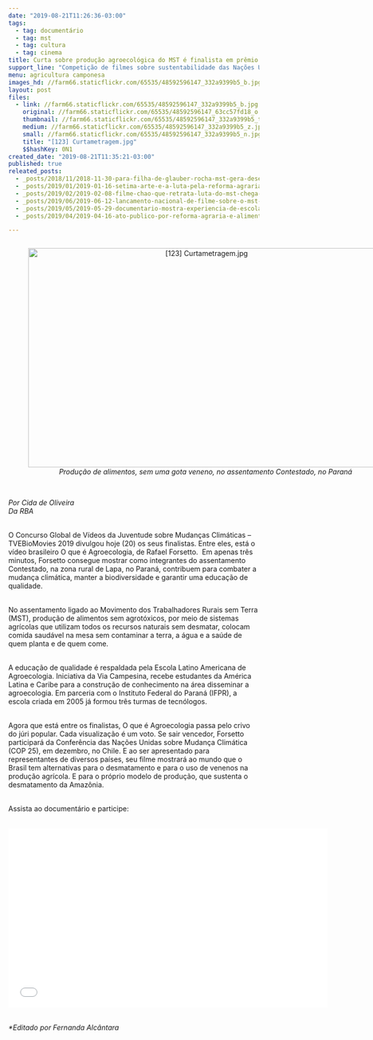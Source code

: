 ```yaml
---
date: "2019-08-21T11:26:36-03:00"
tags:
  - tag: documentário
  - tag: mst
  - tag: cultura
  - tag: cinema
title: Curta sobre produção agroecológica do MST é finalista em prêmio da ONU
support_line: "Competição de filmes sobre sustentabilidade das Nações Unidas premia iniciativas pela biodiversidade, contra a mudança climática e pela garantia de educação de qualidade "
menu: agricultura camponesa
images_hd: //farm66.staticflickr.com/65535/48592596147_332a9399b5_b.jpg
layout: post
files:
  - link: //farm66.staticflickr.com/65535/48592596147_332a9399b5_b.jpg
    original: //farm66.staticflickr.com/65535/48592596147_63cc57fd18_o.jpg
    thumbnail: //farm66.staticflickr.com/65535/48592596147_332a9399b5_t.jpg
    medium: //farm66.staticflickr.com/65535/48592596147_332a9399b5_z.jpg
    small: //farm66.staticflickr.com/65535/48592596147_332a9399b5_n.jpg
    title: "[123] Curtametragem.jpg"
    $$hashKey: 0N1
created_date: "2019-08-21T11:35:21-03:00"
published: true
releated_posts:
  - _posts/2018/11/2018-11-30-para-filha-de-glauber-rocha-mst-gera-desenvolvimento-com-producao-de-alimentos.md
  - _posts/2019/01/2019-01-16-setima-arte-e-a-luta-pela-reforma-agraria.md
  - _posts/2019/02/2019-02-08-filme-chao-que-retrata-luta-do-mst-chega-as-telas-do-69o-festival-de-berlim.md
  - _posts/2019/06/2019-06-12-lancamento-nacional-de-filme-sobre-o-mst-lota-cinema-e-vigilia-lula-livre.md
  - _posts/2019/05/2019-05-29-documentario-mostra-experiencia-de-escola-de-formacao-na-venezuela.md
  - _posts/2019/04/2019-04-16-ato-publico-por-reforma-agraria-e-alimentacao-saudavel.md

---
```

<div style="text-align:center">
<figure class="image" style="display:inline-block"><img alt="[123] Curtametragem.jpg" height="440" src="//farm66.staticflickr.com/65535/48592596147_332a9399b5_b.jpg" width="700" />
<figcaption><em>&nbsp; &nbsp; &nbsp; &nbsp; &nbsp;Produ&ccedil;&atilde;o de alimentos, sem uma gota veneno, no assentamento Contestado, no Paran&aacute;&nbsp; &nbsp; &nbsp;&nbsp;</em></figcaption>
</figure>
</div>

<p><br />
<em>Por Cida de Oliveira<br />
Da RBA</em></p>

<p><br />
O Concurso Global de V&iacute;deos da Juventude sobre Mudan&ccedil;as Clim&aacute;ticas &ndash; TVEBioMovies 2019 divulgou hoje (20) os seus finalistas. Entre eles, est&aacute; o v&iacute;deo brasileiro O que &eacute; Agroecologia, de Rafael Forsetto.&nbsp; Em apenas tr&ecirc;s minutos, Forsetto consegue mostrar como integrantes do assentamento Contestado, na zona rural de Lapa, no Paran&aacute;, contribuem para combater a mudan&ccedil;a clim&aacute;tica, manter a biodiversidade e garantir uma educa&ccedil;&atilde;o de qualidade.<br />
&nbsp;</p>

<p>No assentamento ligado ao Movimento dos Trabalhadores Rurais sem Terra (MST), produ&ccedil;&atilde;o de alimentos sem agrot&oacute;xicos, por meio de sistemas agr&iacute;colas que utilizam todos os recursos naturais sem desmatar, colocam comida saud&aacute;vel na mesa sem contaminar a terra, a &aacute;gua e a sa&uacute;de de quem planta e de quem come.<br />
&nbsp;</p>

<p>A educa&ccedil;&atilde;o de qualidade &eacute; respaldada pela Escola Latino Americana de Agroecologia. Iniciativa da Via Campesina, recebe estudantes da Am&eacute;rica Latina e Caribe para a constru&ccedil;&atilde;o de conhecimento na &aacute;rea disseminar a agroecologia. Em parceria com o Instituto Federal do Paran&aacute; (IFPR), a escola criada em 2005 j&aacute; formou tr&ecirc;s turmas de tecn&oacute;logos.<br />
&nbsp;</p>

<p>Agora que est&aacute; entre os finalistas, O que &eacute; Agroecologia passa pelo crivo do j&uacute;ri popular. Cada visualiza&ccedil;&atilde;o &eacute; um voto. Se sair vencedor, Forsetto participar&aacute; da Confer&ecirc;ncia das Na&ccedil;&otilde;es Unidas sobre Mudan&ccedil;a Clim&aacute;tica (COP 25), em dezembro, no Chile. E ao ser apresentado para representantes de diversos pa&iacute;ses, seu filme mostrar&aacute; ao mundo que o Brasil tem alternativas para o desmatamento e para o uso de venenos na produ&ccedil;&atilde;o agr&iacute;cola. E para o pr&oacute;prio modelo de produ&ccedil;&atilde;o, que sustenta o desmatamento da Amaz&ocirc;nia.<br />
&nbsp;</p>

<p>Assista ao document&aacute;rio e participe:<br />
&nbsp;</p>

<p><iframe allowfullscreen="" frameborder="0" height="360" src="//www.youtube.com/embed/F6gC8pl3gKU" width="640"></iframe></p>

<p><br />
<em>*Editado por Fernanda Alc&acirc;ntara</em></p>
